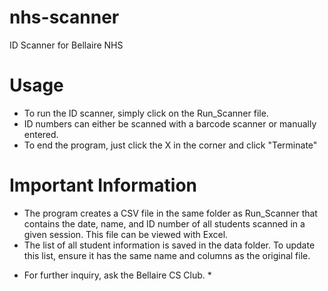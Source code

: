 # nhs-scanner
ID Scanner for Bellaire NHS

# Usage
- To run the ID scanner, simply click on the Run_Scanner file.
- ID numbers can either be scanned with a barcode scanner or manually entered.
- To end the program, just click the X in the corner and click "Terminate"

# Important Information
- The program creates a CSV file in the same folder as Run_Scanner that contains the date, name, and ID number of all students scanned in a given session. This file can be viewed with Excel.
- The list of all student information is saved in the data folder. To update this list, ensure it has the same name and columns as the original file.

* For further inquiry, ask the Bellaire CS Club. *